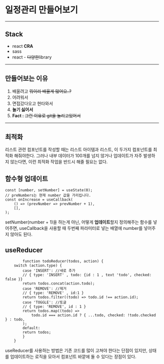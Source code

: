 <h1> 일정관리 만들어보기 </h1>
<hr />

<h2> Stack </h2>
    <ul>
        <li>react <b>CRA</b></li>
        <li>sass</li>
        <li>react - <del>다양한</del>library</li>
    </ul>

<hr/>
<h2>만들어보는 이유</h2>
<ol>
    <li> 배울려고 <del>뭐이리 배울게 많어요..?</del> </li>
    <li> 어려워서  </li>
    <li> 면접갔다오고 현타와서 </li>
    <li> <strong>놀기 싫어서</strong> </li>
    <li> <b>Fact : </b> <del>그런 이유로 git을 놀리고있어서</del> </li>
</ol>

<hr/>

<h2> 최적화 </h2>

<p>리스트 관련 컴포넌트를 작성할 때는 리스트 아이템과 리스트, 이 두가지 컴포넌트를 최적화 해줘야한다. 그러나 내부 데이터가 100개를 넘지 않거나 업데이트가 자주 발생하지 않는다면,
이런 최적화 작업을 반드시 해줄 필요는 없다.</p>

<h2>함수형 업데이트</h2>

    const [number, setNumber] = useState(0);
    // preNumbers는 현재 number 값을 가리킵니다.
    const onIncrease = useCallback(
        () => (prevNumber => prevNumber + 1),
        [],
    );

<p>
setNumber(number + 1)을 하는게 아닌, 어떻게 <strong>업데이트</strong>할지 정의해주는 함수를 넣어주면,
useCallback을 사용할 때 두번째 파라미터로 넣는 배열에 number를 넣어주지 않아도 된다.
</p>

<h2> useReducer</h2>

            function todoReducer(todos, action) {
        switch (action.type) {
            case 'INSERT': //새로 추가
            // { type: 'INSERT' , todo: {id : 1 , text 'todo', checked: false }}
            return todos.concat(action.todo);
            case 'REMOVE': //제거
            // { type: 'REMOVE' , id:1 }
            return todos.filter((todo) => todo.id !== action.id);
            case 'TOGGLE': //토글
            // { type: 'REMOVE', id : 1 }
            return todos.map((todo) =>
                todo.id === action.id ? { ...todo, checked: !todo.checked } : todo,
            );
            default:
            return todos;
            }
        }

<p>useReducer를 사용하는 방법은 기존 코드를 많이 고쳐야 한다는 단점이 있지만,
상태를 업데이트하는 로직을 모아서 컴포넌트 바깥에 둘 수 있다는 장점이 있다.</p>
